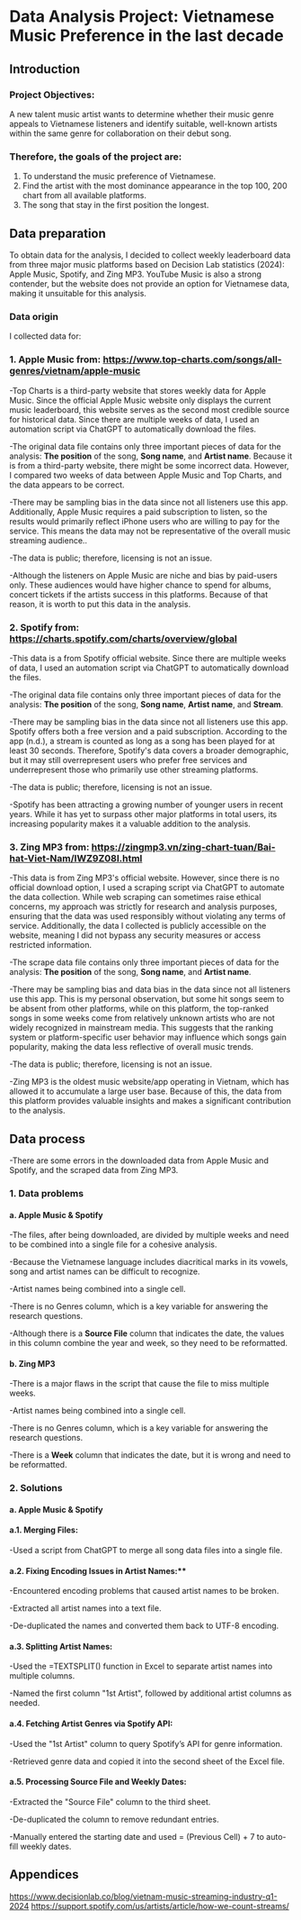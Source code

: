 # Data Analysis Project: Vietnamese Music Preference in the last decade
## Introduction
### Project Objectives:
A new talent music artist wants to determine whether their music genre appeals to Vietnamese listeners and identify suitable, well-known artists within the same genre for collaboration on their debut song.
### Therefore, the goals of the project are: 
1. To understand the music preference of Vietnamese. 
2. Find the artist with the most dominance appearance in the top 100, 200 chart from all available platforms. 
3. The song that stay in the first position the longest.

## Data preparation
To obtain data for the analysis, I decided to collect weekly leaderboard data from three major music platforms based on Decision Lab statistics (2024): Apple Music, Spotify, and Zing MP3. YouTube Music is also a strong contender, but the website does not provide an option for Vietnamese data, making it unsuitable for this analysis.
### Data origin
I collected data for:
### 1. Apple Music from: https://www.top-charts.com/songs/all-genres/vietnam/apple-music

-Top Charts is a third-party website that stores weekly data for Apple Music. Since the official Apple Music website only displays the current music leaderboard, this website serves as the second most credible source for historical data. Since there are multiple weeks of data, I used an automation script via ChatGPT to automatically download the files.

-The original data file contains only three important pieces of data for the analysis: **The position** of the song, **Song name**, and **Artist name**.
Because it is from a third-party website, there might be some incorrect data. However, I compared two weeks of data between Apple Music and Top Charts, and the data appears to be correct.

-There may be sampling bias in the data since not all listeners use this app. Additionally, Apple Music requires a paid subscription to listen, so the results would primarily reflect iPhone users who are willing to pay for the service. This means the data may not be representative of the overall music streaming audience..

-The data is public; therefore, licensing is not an issue.

-Although the listeners on Apple Music are niche and bias by paid-users only. These audiences would have higher chance to spend for albums, concert tickets if the artists success in this platforms. Because of that reason, it is worth to put this data in the analysis.

### 2. Spotify from: https://charts.spotify.com/charts/overview/global

-This data is a from Spotify official website. Since there are multiple weeks of data, I used an automation script via ChatGPT to automatically download the files.

-The original data file contains only three important pieces of data for the analysis: **The position** of the song, **Song name**, **Artist name**, and **Stream**.

-There may be sampling bias in the data since not all listeners use this app. Spotify offers both a free version and a paid subscription. According to the app (n.d.), a stream is counted as long as a song has been played for at least 30 seconds. Therefore, Spotify's data covers a broader demographic, but it may still overrepresent users who prefer free services and underrepresent those who primarily use other streaming platforms.

-The data is public; therefore, licensing is not an issue.

-Spotify has been attracting a growing number of younger users in recent years. While it has yet to surpass other major platforms in total users, its increasing popularity makes it a valuable addition to the analysis.

### 3. Zing MP3 from: https://zingmp3.vn/zing-chart-tuan/Bai-hat-Viet-Nam/IWZ9Z08I.html

-This data is from Zing MP3's official website. However, since there is no official download option, I used a scraping script via ChatGPT to automate the data collection. While web scraping can sometimes raise ethical concerns, my approach was strictly for research and analysis purposes, ensuring that the data was used responsibly without violating any terms of service. Additionally, the data I collected is publicly accessible on the website, meaning I did not bypass any security measures or access restricted information. 

-The scrape data file contains only three important pieces of data for the analysis: **The position** of the song, **Song name**, and **Artist name**.

-There may be sampling bias and data bias in the data since not all listeners use this app. This is my personal observation, but some hit songs seem to be absent from other platforms, while on this platform, the top-ranked songs in some weeks come from relatively unknown artists who are not widely recognized in mainstream media. This suggests that the ranking system or platform-specific user behavior may influence which songs gain popularity, making the data less reflective of overall music trends.

-The data is public; therefore, licensing is not an issue.

-Zing MP3 is the oldest music website/app operating in Vietnam, which has allowed it to accumulate a large user base. Because of this, the data from this platform provides valuable insights and makes a significant contribution to the analysis.

## Data process
-There are some errors in the downloaded data from Apple Music and Spotify, and the scraped data from Zing MP3.
### 1. Data problems

#### a. Apple Music & Spotify

-The files, after being downloaded, are divided by multiple weeks and need to be combined into a single file for a cohesive analysis.

-Because the Vietnamese language includes diacritical marks in its vowels, song and artist names can be difficult to recognize.

-Artist names being combined into a single cell.

-There is no Genres column, which is a key variable for answering the research questions.

-Although there is a **Source File** column that indicates the date, the values in this column combine the year and week, so they need to be reformatted.

#### b. Zing MP3

-There is a major flaws in the script that cause the file to miss multiple weeks.

-Artist names being combined into a single cell.

-There is no Genres column, which is a key variable for answering the research questions.

-There is a **Week** column that indicates the date, but it is wrong and need to be reformatted.

### 2. Solutions

#### a. Apple Music & Spotify

#### a.1. Merging Files:

-Used a script from ChatGPT to merge all song data files into a single file.


#### a.2. Fixing Encoding Issues in Artist Names:**

-Encountered encoding problems that caused artist names to be broken.

-Extracted all artist names into a text file.

-De-duplicated the names and converted them back to UTF-8 encoding.


#### a.3. Splitting Artist Names:

-Used the =TEXTSPLIT() function in Excel to separate artist names into multiple columns.

-Named the first column "1st Artist", followed by additional artist columns as needed.


#### a.4. Fetching Artist Genres via Spotify API:

-Used the "1st Artist" column to query Spotify’s API for genre information.

-Retrieved genre data and copied it into the second sheet of the Excel file.


#### a.5. Processing Source File and Weekly Dates:

-Extracted the "Source File" column to the third sheet.

-De-duplicated the column to remove redundant entries.

-Manually entered the starting date and used = (Previous Cell) + 7 to auto-fill weekly dates.


## Appendices

https://www.decisionlab.co/blog/vietnam-music-streaming-industry-q1-2024
https://support.spotify.com/us/artists/article/how-we-count-streams/
